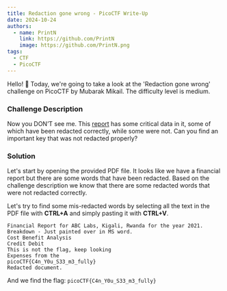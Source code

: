 ```yaml
---
title: Redaction gone wrong - PicoCTF Write-Up
date: 2024-10-24
authors:
  - name: PrintN
    link: https://github.com/PrintN
    image: https://github.com/PrintN.png
tags:
  - CTF
  - PicoCTF
---
```

Hello! 👋 Today, we're going to take a look at the 'Redaction gone wrong' challenge on PicoCTF by Mubarak Mikail. The difficulty level is medium.

### Challenge Description
Now you DON’T see me. This [report](https://artifacts.picoctf.net/c/84/Financial_Report_for_ABC_Labs.pdf) has some critical data in it, some of which have been redacted correctly, while some were not. Can you find an important key that was not redacted properly?

### Solution
Let's start by opening the provided PDF file. It looks like we have a financial report but there are some words that have been redacted. Based on the challenge description we know that there are some redacted words that were not redacted correctly.

Let's try to find some mis-redacted words by selecting all the text in the PDF file with **CTRL+A** and simply pasting it with **CTRL+V**.
```
Financial Report for ABC Labs, Kigali, Rwanda for the year 2021.
Breakdown - Just painted over in MS word.
Cost Benefit Analysis
Credit Debit
This is not the flag, keep looking
Expenses from the
picoCTF{C4n_Y0u_S33_m3_fully}
Redacted document.
```

And we find the flag: ```picoCTF{C4n_Y0u_S33_m3_fully}```